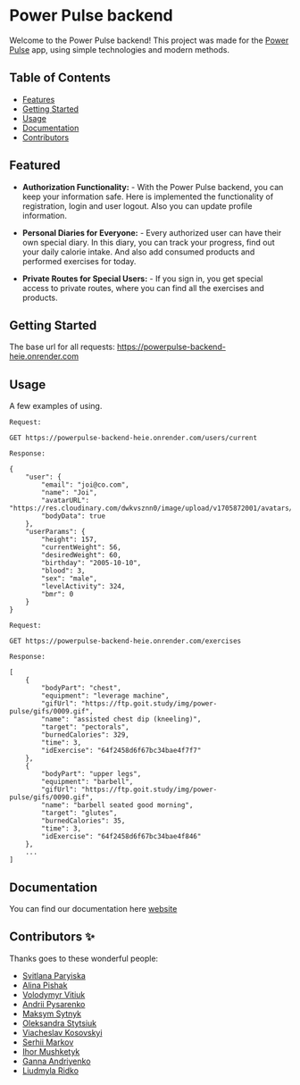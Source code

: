 # Power Pulse backend

Welcome to the Power Pulse backend! This project was made for the [Power Pulse](https://arch819.github.io/project-PowerTeam-front/welcome) app, using simple technologies and modern methods.

## Table of Contents

- [Features](#features)
- [Getting Started](#getting-started)
- [Usage](#usage)
- [Documentation](#documentation)
- [Contributors](#contributors)

## Featured

- **Authorization Functionality:** - With the Power Pulse backend, you can keep your information safe. Here is implemented the functionality of registration, login and user logout. Also you can update profile information.

- **Personal Diaries for Everyone:** - Every authorized user can have their own special diary. In this diary, you can track your progress, find out your daily calorie intake. And also add consumed products and performed exercises for today.

- **Private Routes for Special Users:** - If you sign in, you get special access to private routes, where you can find all the exercises and products.

## Getting Started

The base url for all requests: https://powerpulse-backend-heie.onrender.com

## Usage

A few examples of using.

```
Request:

GET https://powerpulse-backend-heie.onrender.com/users/current

Response:

{
    "user": {
        "email": "joi@co.com",
        "name": "Joi",
        "avatarURL": "https://res.cloudinary.com/dwkvsznn0/image/upload/v1705872001/avatars/65ad89955752febd5bd565f9.jpg",
        "bodyData": true
    },
    "userParams": {
        "height": 157,
        "currentWeight": 56,
        "desiredWeight": 60,
        "birthday": "2005-10-10",
        "blood": 3,
        "sex": "male",
        "levelActivity": 324,
        "bmr": 0
    }
}

Request:

GET https://powerpulse-backend-heie.onrender.com/exercises

Response:

[
    {
        "bodyPart": "chest",
        "equipment": "leverage machine",
        "gifUrl": "https://ftp.goit.study/img/power-pulse/gifs/0009.gif",
        "name": "assisted chest dip (kneeling)",
        "target": "pectorals",
        "burnedCalories": 329,
        "time": 3,
        "idExercise": "64f2458d6f67bc34bae4f7f7"
    },
    {
        "bodyPart": "upper legs",
        "equipment": "barbell",
        "gifUrl": "https://ftp.goit.study/img/power-pulse/gifs/0090.gif",
        "name": "barbell seated good morning",
        "target": "glutes",
        "burnedCalories": 35,
        "time": 3,
        "idExercise": "64f2458d6f67bc34bae4f846"
    },
    ...
]

```

## Documentation

You can find our documentation here [website](https://powerpulse-backend-heie.onrender.com/api-docs/)

## Contributors ✨

Thanks goes to these wonderful people:

- [Svitlana Paryiska](https://github.com/SvitlanaParyiska)
- [Alina Pishak](https://github.com/Alina-Pishak)
- [Volodymyr Vitiuk](https://github.com/VitiukVV)
- [Andrii Pysarenko](https://github.com/AndreyPysarenko)
- [Maksym Sytnyk](https://github.com/Maksim713)
- [Oleksandra Stytsiuk](https://github.com/Alexa01821)
- [Viacheslav Kosovskyi](https://github.com/Arch819)
- [Serhii Markov](https://github.com/Serhiy8)
- [Ihor Mushketyk](https://github.com/IgorMushk)
- [Ganna Andriyenko](https://github.com/Annacheer)
- [Liudmyla Ridko](https://github.com/liussi)

